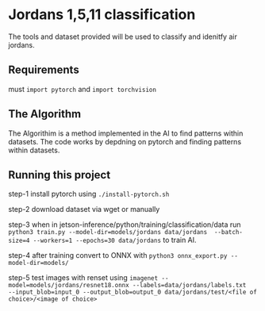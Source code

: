 # Jordans 1,5,11 classification

 The tools and dataset provided will be used to classify and idenitfy air jordans.

## Requirements

 must ``import pytorch`` and ```import torchvision``` 

## The Algorithm

The Algorithim is a method implemented in the AI to find patterns within datasets. The code works by depdning on pytorch and finding patterns within datasets.

## Running this project

step-1 install pytorch using ```./install-pytorch.sh```

step-2 download dataset via wget or manually 

step-3 when in jetson-inference/python/training/classification/data run ```python3 train.py --model-dir=models/jordans data/jordans  --batch-size=4 --workers=1 --epochs=30 data/jordans``` to train AI.

step-4 after training convert to ONNX with ```python3 onnx_export.py --model-dir=models/```

step-5 test images with renset using ```imagenet --model=models/jordans/resnet18.onnx --labels=data/jordans/labels.txt   --input_blob=input_0 --output_blob=output_0 data/jordans/test/<file of choice>/<image of choice>```

 
 
